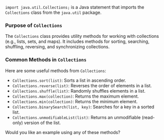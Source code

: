 `import java.util.Collections;` is a Java statement that imports the `Collections` class from the `java.util` package.

### Purpose of `Collections`

The `Collections` class provides utility methods for working with collections (e.g., lists, sets, and maps). It includes methods for sorting, searching, shuffling, reversing, and synchronizing collections.

### Common Methods in `Collections`

Here are some useful methods from `Collections`:

- `Collections.sort(list)`: Sorts a list in ascending order.
- `Collections.reverse(list)`: Reverses the order of elements in a list.
- `Collections.shuffle(list)`: Randomly shuffles elements in a list.
- `Collections.max(collection)`: Returns the maximum element.
- `Collections.min(collection)`: Returns the minimum element.
- `Collections.binarySearch(list, key)`: Searches for a key in a sorted list.
- `Collections.unmodifiableList(list)`: Returns an unmodifiable (read-only) version of the list.

Would you like an example using any of these methods?
